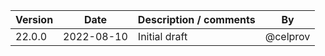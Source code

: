 | Version   | Date       | Description / comments | By        |
|-----------|------------|------------------------|-----------|
| 22.0.0    | 2022-08-10 | Initial draft          | @celprov |
